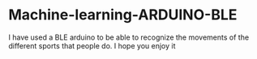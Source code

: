 # Machine-learning-ARDUINO-BLE
I have used a BLE arduino to be able to recognize the movements of the different sports that people do. I hope you enjoy it
